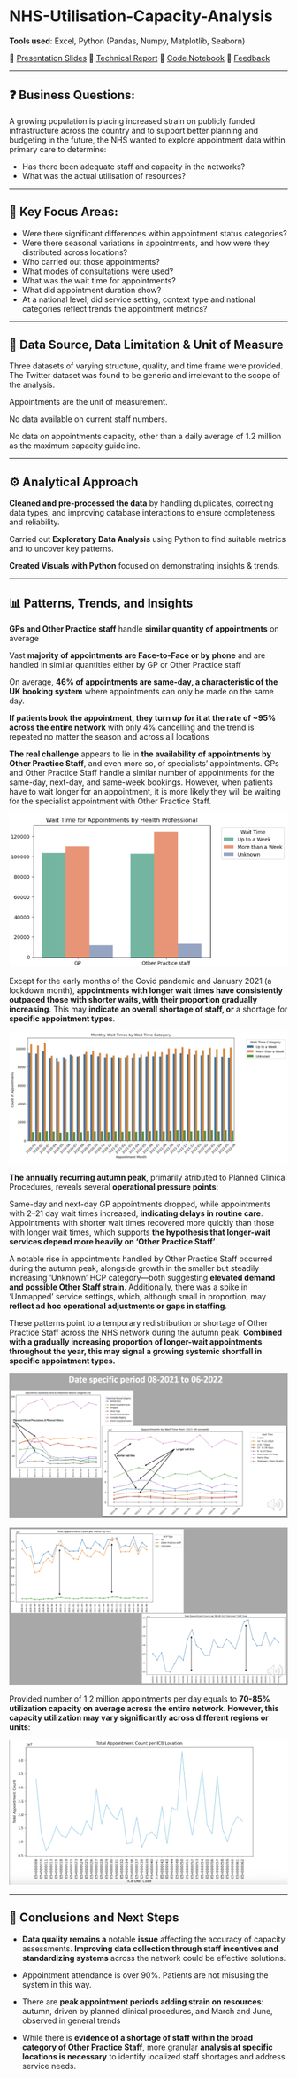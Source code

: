 # NHS-Utilisation-Capacity-Analysis

**Tools used**: Excel, Python (Pandas, Numpy, Matplotlib, Seaborn)

📂 [Presentation Slides](Presentation_slides_NHS.pdf)
📂 [Technical Report](Cepure_Jurgita_DA201_Assignment_Report.pdf)
📂 [Code Notebook](Cepure_Jurgita_DA201_Assignment_NHS.ipynb)
📂 [Feedback](Jurgita_Cepure_Assignment_feedback.pdf)

----------------------

## ❓ Business Questions: 

A growing population is placing increased strain on publicly funded infrastructure across the country and to support better planning and budgeting in the future, the NHS wanted to explore appointment data within primary care to determine:
- Has there been adequate staff and capacity in the networks?
- What was the actual utilisation of resources?

---------------------- 

## 🎯 Key Focus Areas:

-	Were there significant differences within appointment status categories?
-	Were there seasonal variations in appointments, and how were they distributed across locations?
-	Who carried out those appointments?
-	What modes of consultations were used?
-	What was the wait time for appointments?
-	What did appointment duration show?
-	At a national level, did service setting, context type and national categories reflect trends the appointment metrics?

----------------------

## 🫚 Data Source, Data Limitation & Unit of Measure
Three datasets of varying structure, quality, and time frame were provided. The Twitter dataset was found to be generic and irrelevant to the scope of the analysis.

Appointments are the unit of measurement.

No data available on current staff numbers.

No data on appointments capacity, other than a daily average of 1.2 million as the maximum capacity guideline.

----------------------

## ⚙️ Analytical Approach 

**Cleaned and pre-processed the data** by handling duplicates, correcting data types, and improving database interactions to ensure completeness and reliability.

Carried out **Exploratory Data Analysis** using Python to find suitable metrics and to uncover key patterns.

**Created Visuals with Python** focused on demonstrating insights & trends.

----------------------

## 📊 Patterns, Trends, and Insights

**GPs and Other Practice staff** handle **similar quantity of appointments** on average

Vast **majority of appointments are Face-to-Face or by phone** and are handled in similar quantities either by GP or Other Practice staff

On average, **46% of appointments are same-day, a characteristic of the UK booking system** where appointments can only be made on the same day.

**If patients book the appointment, they turn up for it at the rate of ~95% across the entire network** with only 4% cancelling and the trend is repeated no matter the season and across all locations

**The real challenge** appears to lie in **the availability of appointments by Other Practice Staff**, and even more so, of specialists’ appointments. GPs and Other Practice Staff handle a similar number of appointments for the  same-day, next-day, and same-week bookings. However, when patients have to wait longer for an appointment, it is more likely they will be waiting for the specialist appointment with Other Practice Staff.

![Alt text](GP_vs_Other_Staff_wait_times.png)

Except for the early months of the Covid pandemic and January 2021 (a lockdown month), **appointments with longer wait times have consistently outpaced those with shorter waits, with their proportion gradually increasing**. This may **indicate an overall shortage of staff, or** a shortage for **specific appointment types**.

![Alt text](Wait_times_by_Wait_time_cat.png)

**The annually recurring autumn peak**, primarily atributed to Planned Clinical Procedures, reveals several **operational pressure points**:

Same-day and next-day GP appointments dropped, while appointments with 2–21 day wait times increased, **indicating delays in routine care**. Appointments with shorter wait times recovered more quickly than those with longer wait times, which supports **the hypothesis that longer-wait services depend more heavily on ‘Other Practice Staff’**.

A notable rise in appointments handled by Other Practice Staff occurred during the autumn peak, alongside growth in the smaller but steadily increasing ‘Unknown’ HCP category—both suggesting **elevated demand and possible Other Staff strain**. Additionally, there was a spike in ‘Unmapped’ service settings, which, although small in proportion, may **reflect ad hoc operational adjustments or gaps in staffing**.

These patterns point to a temporary redistribution or shortage of Other Practice Staff across the NHS network during the autumn peak. **Combined with a gradually increasing proportion of longer-wait appointments throughout the year, this may signal a growing systemic shortfall in specific appointment types.**

![Alt text](Date_Specific_period_other_staff.png)

![Alt text](Demand_increase_other_staff.png)

Provided number of 1.2 million appointments per day equals to **70-85% utilization capacity on average across the entire network. 
However, this capacity utilization may vary significantly across different regions or units**:

![Alt text](Appt_count_per_ICB.png)

----------------------

## 💊 Conclusions and Next Steps

- **Data quality remains a** notable **issue** affecting the accuracy of capacity assessments. **Improving data collection through staff incentives and standardizing systems** across the network could be effective solutions.

- Appointment attendance is over 90%. Patients are not misusing the system in this way.

- There are **peak appointment periods adding strain on resources**: autumn, driven by planned clinical procedures, and March and June, observed in general trends

- While there is **evidence of a shortage of staff within the broad category of Other Practice Staff**, more granular **analysis at specific locations is necessary** to identify localized staff shortages and address service needs.
